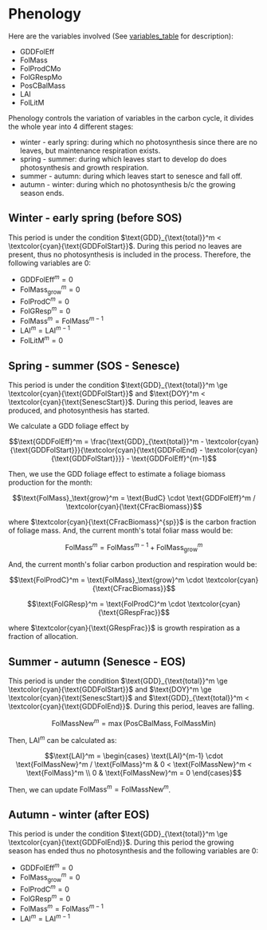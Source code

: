 # Phenology

Here are the variables involved (See [variables_table](/doc/paramters_table.md) for description):

- GDDFolEff
- FolMass
- FolProdCMo
- FolGRespMo
- PosCBalMass
- LAI
- FolLitM

Phenology controls the variation of variables in the carbon cycle, it divides the whole year into 4 different stages:

- winter - early spring: during which no photosynthesis since there are no leaves, but maintenance respiration exists.
- spring - summer: during which leaves start to develop do does photosynthesis and growth respiration.
- summer - autumn: during which leaves start to senesce and fall off.
- autumn - winter: during which no photosynthesis b/c the growing season ends.

## Winter - early spring (before SOS)

This period is under the condition $\text{GDD}_{\text{total}}^m < \textcolor{cyan}{\text{GDDFolStart}}$. During this period no leaves are present, thus no photosynthesis is included in the process. Therefore, the following variables are 0:

- $\text{GDDFolEff}^m = 0$
- $\text{FolMass}_\text{grow}^m = 0$
- $\text{FolProdC}^m = 0$
- $\text{FolGResp}^m = 0$
- $\text{FolMass}^m = \text{FolMass}^{m-1}$
- $\text{LAI}^m = \text{LAI}^{m-1}$
- $\text{FolLitM}^m = 0$

## Spring - summer (SOS - Senesce)

This period is under the condition $\text{GDD}_{\text{total}}^m \ge \textcolor{cyan}{\text{GDDFolStart}}$ and $\text{DOY}^m < \textcolor{cyan}{\text{SenescStart}}$. During this period, leaves are produced, and photosynthesis has started.

We calculate a GDD foliage effect by

$$\text{GDDFolEff}^m = \frac{\text{GDD}_{\text{total}}^m - \textcolor{cyan}{\text{GDDFolStart}}}{\textcolor{cyan}{\text{GDDFolEnd} - \textcolor{cyan}{\text{GDDFolStart}}}} - \text{GDDFolEff}^{m-1}$$

Then, we use the GDD foliage effect to estimate a foliage biomass production for the month:

$$\text{FolMass}_\text{grow}^m = \text{BudC} \cdot \text{GDDFolEff}^m / \textcolor{cyan}{\text{CFracBiomass}}$$

where $\textcolor{cyan}{\text{CFracBiomass}^{sp}}$ is the carbon fraction of foliage mass. And, the current month's total foliar mass would be:

$$\text{FolMass}^m = \text{FolMass}^{m-1} + \text{FolMass}_\text{grow}^m$$

And, the current month's foliar carbon production and respiration would be:

$$\text{FolProdC}^m = \text{FolMass}_\text{grow}^m \cdot \textcolor{cyan}{\text{CFracBiomass}}$$

$$\text{FolGResp}^m = \text{FolProdC}^m \cdot \textcolor{cyan}{\text{GRespFrac}}$$

where $\textcolor{cyan}{\text{GRespFrac}}$ is growth respiration as a fraction of allocation.

## Summer - autumn (Senesce - EOS)

This period is under the condition $\text{GDD}_{\text{total}}^m \ge \textcolor{cyan}{\text{GDDFolStart}}$ and $\text{DOY}^m \ge \textcolor{cyan}{\text{SenescStart}}$ and $\text{GDD}_{\text{total}}^m < \textcolor{cyan}{\text{GDDFolEnd}}$. During this period, leaves are falling.

$$\text{FolMassNew}^m = \max(\text{PosCBalMass}, \text{FolMassMin})$$

Then, $\text{LAI}^m$ can be calculated as:

$$\text{LAI}^m = \begin{cases}
	\text{LAI}^{m-1} \cdot \text{FolMassNew}^m / \text{FolMass}^m & 0 < \text{FolMassNew}^m < \text{FolMass}^m \\
	0 & \text{FolMassNew}^m = 0
\end{cases}$$

Then, we can update $\text{FolMass}^m = \text{FolMassNew}^m$.


## Autumn - winter (after EOS)

This period is under the condition $\text{GDD}_{\text{total}}^m \ge \textcolor{cyan}{\text{GDDFolEnd}}$. During this period the growing season has ended thus no photosynthesis and the following variables are 0:

- $\text{GDDFolEff}^m = 0$
- $\text{FolMass}_\text{grow}^m = 0$
- $\text{FolProdC}^m = 0$
- $\text{FolGResp}^m = 0$
- $\text{FolMass}^m = \text{FolMass}^{m-1}$
- $\text{LAI}^m = \text{LAI}^{m-1}$


